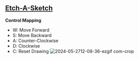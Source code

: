 ## [Etch-A-Sketch](https://github.com/xinconggg/Mini-Python-Projects/blob/master/Etch-A-Sketch.py)
**Control Mapping**
- W: Move Forward
- S: Move Backward
- A: Counter-Clockwise
- D: Clockwise
- C: Reset Drawing
![2024-05-2712-08-36-ezgif com-crop](https://github.com/xinconggg/Mini-Python-Projects/assets/82378681/795fc2f2-3f51-4a82-8950-9cd790c596f4)


